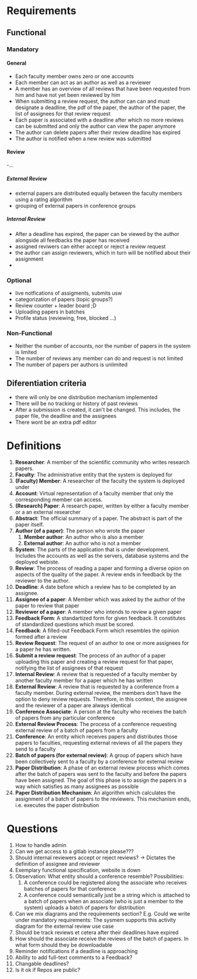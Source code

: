 # Requirements
## Functional
### Mandatory
#### General
- Each faculty member owns zero or one accounts
- Each member can act as an author as well as a reviewer
- A member has an overview of all reviews that have been requested from him and have not yet been reviewed by him
- When submitting a review request, the author can can and must designate a deadline, the pdf of the paper, the author of the paper, the list of assignees for that
review request
- Each paper is associated with a deadline after which no more reviews can be submitted and only the author can view the paper anymore
- The author can delete papers after their review deadline has expired
- The author is notified when a new review was submitted
    
#### Review
-...
<!-- TODO: Check which criteria a review has to cover-->

##### External Review
- external papers are distributed equally between the faculty members using a rating algorithm 
- grouping of external papers in conference groups

##### Internal Review
- After a deadline has expired, the paper can be viewed by the author alongside all feedbacks the paper has received
- assigned reviwers can either accept or reject a review request
- the author can assign reviewers, which in turn will be notified about their assignment 
- 

### Optional
- live notfications of assigments, submits usw
- categorization of papers (topic groups?)
- Review counter + leader board ;D
- Uploading papers in batches 
- Profile status (reviewing, free, blocked ...)

### Non-Functional
- Neither the number of accounts, nor the number of papers in the system is limited
- The number of reviews any member can do and request is not limited
- The number of papers per authors is unlimited
<!-- TODO: Are these functional or not? -->

## Diferentiation criteria
- there will only be one distribution mechanism implemented
- There will be no tracking or history of past reviews
- After a submission is created, it can't be changed. This includes, the paper file, the deadline and the assignees
- There wont be an extra pdf editor


# Definitions
1. **Researcher**: A member of the scientific community who writes research papers.
1. **Faculty**: The administrative entity that the system is deployed for
1. **(Faculty) Member**: A researcher of the faculty the system is deployed under
1. **Account**: Virtual representation of a faculty member that only the corresponding member can access.
1. **(Research) Paper**: A research paper, written by either a faculty member or a an external researcher
1. **Abstract**: The official summary of a paper. The abstract is part of the paper itself.
1. **Author (of a paper)**: The person who wrote the paper
    1. **Member author**: An author who is also a member
    1. **External author**: An author who is not a member
1. **System**: The parts of the application that is under development. Includes the accounts as well as the servers, database systems and the deployed webiste.
1. **Review**: The process of reading a paper and forming a diverse opion on aspects of the quality of the paper. A review ends in feedback by the reviewer to the author.
1. **Deadline**: A date before which a review has to be completed by an assignee.
1. **Assignee of a paper**: A Member which was asked by the author of the paper to review that paper
1. **Reviewer of a paper**: A member who intends to review a given paper
1. **Feedback Form**: A standartized form for given feedback. It constitutes of standardized questions which must be scored.
1. **Feedback**: A filled-out Feedback Form which resembles the opinion formed after a review
1. **Review Request**: The request of an author to one or more assignees for a paper he has written.
1. **Submit a review request**: The process of an author of a paper uploading this paper and creating a review request for that paper, notifying the list of assignees of that request
1. **Internal Review**: A review that is requested of a faculty member by another faculty member for a paper which he has written
1. **External Review**: A review that is requested by a conference from a faculty member. During external review, the members don't have the option to deny review requests.
Therefore, in this context, the assignee and the reviewer of a paper are always identical
1. **Conference Associate**: A person at the faculty who receives the batch of papers from any particular conference
1. **External Review Process**: The process of a conference requesting external review of a batch of papers from a faculty
1. **Conference**: An entity which receives papers and distributes those papers to faculties, requesting external reviews of all the papers they send to a faculty
1. **Batch of papers (for external review)**: A group of papers which have been collectively sent to a faculty by a conference for external review
1. **Paper Distribution**: A phase of an external review process which comes after the batch of papers was sent to the faculty and before the papers have been assigned.
The goal of this phase is to assign the papers in a way which satisfies as many assignees as possible
1. **Paper Distribution Mechanism**: An algorithm which calculates the assignment of a batch of papers to the reviewers. This mechanism ends, i.e. executes the paper distribution

# Questions
1. How to handle admin
1. Can we get access to a gitlab instance please???
1. Should internal reviewers accept or reject reviews? -> Dictates the definition of assignee and reviewer
1. Exemplary functional specification, website is down
1. Observation: What entity should a conference resemble? Possibilities:
    1. A conference could be registered along the associate who receives batches of papers for that conference
    1. A conference could semantically just be a string which is attached to a batch of papers when an associate (who is just a member to the system) uploads a batch of papers for distribution
1. Can we mix diagrams and the requirements section? E.g. Could we write under mandatory requirements: The sysmem supports this activity diagram for the external review use case
1. Should be track reviews et cetera after their deadlines have expired
1. How should the associate receive the reviews of the batch of papers. In what form should they be downloadable
1. Reminder notifications if a deadline is approaching
1. Ability to add full-text comments to a Feedback?
1. Changable deadlines?
1. Is it ok if Repos are public?
